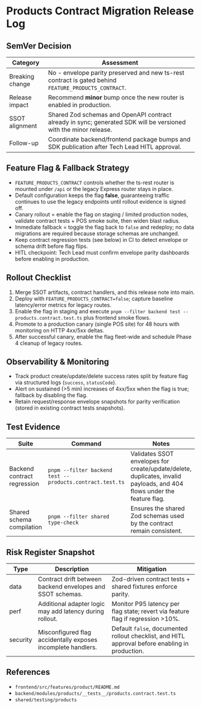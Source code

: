 ﻿# Products Contract Migration Release Log

## SemVer Decision

| Category | Assessment |
| --- | --- |
| Breaking change | No - envelope parity preserved and new ts-rest contract is gated behind `FEATURE_PRODUCTS_CONTRACT`. |
| Release impact | Recommend **minor** bump once the new router is enabled in production. |
| SSOT alignment | Shared Zod schemas and OpenAPI contract already in sync; generated SDK will be versioned with the minor release. |
| Follow-up | Coordinate backend/frontend package bumps and SDK publication after Tech Lead HITL approval. |

## Feature Flag & Fallback Strategy

- `FEATURE_PRODUCTS_CONTRACT` controls whether the ts-rest router is mounted under `/api` or the legacy Express router stays in place.
- Default configuration keeps the flag **false**, guaranteeing traffic continues to use the legacy endpoints until rollout evidence is signed off.
- Canary rollout = enable the flag on staging / limited production nodes, validate contract tests + POS smoke suite, then widen blast radius.
- Immediate fallback = toggle the flag back to `false` and redeploy; no data migrations are required because storage schemas are unchanged.
- Keep contract regression tests (see below) in CI to detect envelope or schema drift before flag flips.
- HITL checkpoint: Tech Lead must confirm envelope parity dashboards before enabling in production.

## Rollout Checklist

1. Merge SSOT artifacts, contract handlers, and this release note into main.
2. Deploy with `FEATURE_PRODUCTS_CONTRACT=false`; capture baseline latency/error metrics for legacy routes.
3. Enable the flag in staging and execute `pnpm --filter backend test -- products.contract.test.ts` plus frontend smoke flows.
4. Promote to a production canary (single POS site) for 48 hours with monitoring on HTTP 4xx/5xx deltas.
5. After successful canary, enable the flag fleet-wide and schedule Phase 4 cleanup of legacy routes.

## Observability & Monitoring

- Track product create/update/delete success rates split by feature flag via structured logs (`success`, `statusCode`).
- Alert on sustained (>5 min) increases of 4xx/5xx when the flag is true; fallback by disabling the flag.
- Retain request/response envelope snapshots for parity verification (stored in existing contract tests snapshots).

## Test Evidence

| Suite | Command | Notes |
| --- | --- | --- |
| Backend contract regression | `pnpm --filter backend test -- products.contract.test.ts` | Validates SSOT envelopes for create/update/delete, duplicates, invalid payloads, and 404 flows under the feature flag. |
| Shared schema compilation | `pnpm --filter shared type-check` | Ensures the shared Zod schemas used by the contract remain consistent. |

## Risk Register Snapshot

| Type | Description | Mitigation |
| --- | --- | --- |
| data | Contract drift between backend envelopes and SSOT schemas. | Zod-driven contract tests + shared fixtures enforce parity. |
| perf | Additional adapter logic may add latency during rollout. | Monitor P95 latency per flag state; revert via feature flag if regression >10%. |
| security | Misconfigured flag accidentally exposes incomplete handlers. | Default `false`, documented rollout checklist, and HITL approval before enabling in production. |

## References

- `frontend/src/features/product/README.md`
- `backend/modules/products/__tests__/products.contract.test.ts`
- `shared/testing/products`
